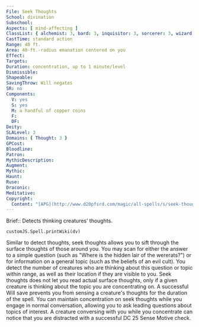 ```yaml
---
File: Seek Thoughts
School: divination
Subschool: 
Aspects: [ mind-affecting ]
ClassList: { alchemist: 3, bard: 3, inquisitor: 3, sorcerer: 3, wizard: 3, summoner: 3, unchained summoner: 3, witch: 3, occultist: 3, psychic: 2, mesmerist: 3, spiritualist: 3, medium: 2 }
CastTime: standard action
Range: 40 ft.
Area: 40-ft.-radius emanation centered on you
Effect: 
Targets: 
Duration: concentration, up to 1 minute/level
Dismissible: 
Shapeable: 
SavingThrow: Will negates
SR: no
Components:
  V: yes
  S: yes
  M: a handful of copper coins
  F: 
  DF: 
Deity: 
SLALevel: 3
Domains: { Thought: 3 }
GPCost: 
Bloodline: 
Patron: 
MythicDescription: 
Augment: 
Mythic: 
Haunt: 
Ruse: 
Draconic: 
Meditative: 
Copyright:
  Content: "[APG](http://www.d20pfsrd.com/magic/all-spells/s/seek-thoughts)"
---
```

Brief:: Detects thinking creatures’ thoughts.

```dataviewjs
customJS.Spell.printWiki(dv)
```

Similar to detect thoughts, seek thoughts allows you to sift through the surface thoughts of those around you. You may scan for either the answer to a simple question (such as "Where is the hidden lair of the wererats?") or for information on a general topic (such as the beliefs of an evil cult). You detect the number of creatures who are thinking about this question or topic within range, as well as their location if they are visible to you. Seek thoughts does not let you read actual surface thoughts, only if a given creature is thinking about the topic you are concentrating on. A successful Will save prevents you from sensing a creature's thoughts for the duration of the spell.  You can maintain concentration on seek thoughts while you engage in normal conversation, allowing you to ask leading questions about topics of interest. A creature conversing with you while you concentrate can notice that you are distracted with a successful DC 25 Sense Motive check.
